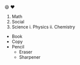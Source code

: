 :smile:
:heart:

1. Math
2. Social
3. Science
   i. Physics
   ii. Chemistry

- Book
- Copy
- Pencil
  * Eraser
  * Sharpener
